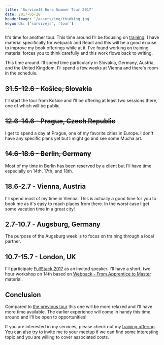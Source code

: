 ```yaml
---
title: 'SurviveJS Euro Summer Tour 2017'
date: 2017-05-28
headerImage: '/assets/img/thinking.jpg'
keywords: ['survivejs', 'tour']
---
```


It's time for another tour. This time around I'll be focusing on [training](/training/). I have material specifically for webpack and React and this will be a good excuse to improve my book offerings while at it. I've found working on training material forces you to think carefully and this work flows back to writing.

This time around I'll spend time particularly in Slovakia, Germany, Austria, and the United Kingdom. I'll spend a few weeks at Vienna and there's room in the schedule.

## ~~31.5-12.6 - Košice, Slovakia~~

I'll start the tour from Košice and I'll be offering at least two sessions there, one of which will be public.

## ~~12.6-14.6 - Prague, Czech Republic~~

I get to spend a day at Prague, one of my favorite cities in Europe. I don't have any specific plans yet but I might go and see some Mucha art.

## ~~14.6-18.6 - Berlin, Germany~~

Most of my time in Berlin has been reserved by a client but I'll have time especially on 14th, 17th, and 18th.

## 18.6-2.7 - Vienna, Austria

I'll spend most of my time in Vienna. This is actually a good time for you to book me as it's easy to reach places from there. In the worst case I get some vacation time in a great city!

## 2.7-10.7 - Augsburg, Germany

The purpose of the Augsburg week is to focus on training through a local partner.

## 10.7-15.7 - London, UK

I'll participate [FullStack 2017](https://skillsmatter.com/conferences/8264-fullstack-2017-the-conference-on-javascript-node-and-internet-of-things) as an invited speaker. I'll have a short, two hour workshop on 14th based on [Webpack - From Apprentice to Master](https://presentations.survivejs.com/webpack-from-apprentice-to-journeyman/) material.

## Conclusion

Compared to [the previous tour](/blog/euro-tour-2017-recap/) this one will be more relaxed and I'll have more time available. The earlier experience will come in handy this time around and I'll be open to opportunities!

If you are interested in my services, please check out my [training offering](/training/). You can also try to invite me to your meetup if we can find some interesting topic and you are willing to cover associated costs.
